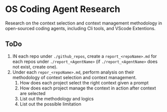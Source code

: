 # OS Coding Agent Research

Research on the context selection and context management methodology in open-sourced coding agents, including Cli tools, and VScode Extentions.

## ToDo

1. IN each repo under `./github_repos`, create a `report_<repoName>.md` for each repos under `./report_<AgentName>` (if `./report_<AgentName>` does not exist, create one).
2. Under each `repor_<repoName>.md`, perform analysis on their methodology of context selection and context management.
   1. How does each project select the right context given a prompt
   2. How does each project manage the context in action after context are selected
   3. List out the methodology and logics
   4. List out the possible limitation